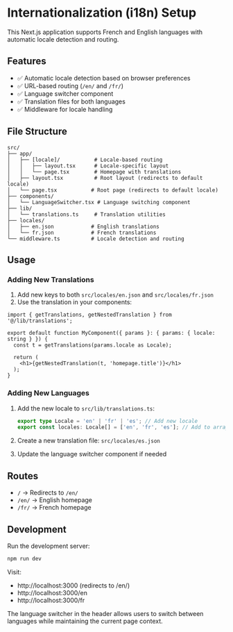 # Internationalization (i18n) Setup

This Next.js application supports French and English languages with automatic locale detection and routing.

## Features

- ✅ Automatic locale detection based on browser preferences
- ✅ URL-based routing (`/en/` and `/fr/`)
- ✅ Language switcher component
- ✅ Translation files for both languages
- ✅ Middleware for locale handling

## File Structure

```
src/
├── app/
│   ├── [locale]/           # Locale-based routing
│   │   ├── layout.tsx      # Locale-specific layout
│   │   └── page.tsx        # Homepage with translations
│   ├── layout.tsx          # Root layout (redirects to default locale)
│   └── page.tsx           # Root page (redirects to default locale)
├── components/
│   └── LanguageSwitcher.tsx # Language switching component
├── lib/
│   └── translations.ts     # Translation utilities
├── locales/
│   ├── en.json            # English translations
│   └── fr.json            # French translations
└── middleware.ts          # Locale detection and routing
```

## Usage

### Adding New Translations

1. Add new keys to both `src/locales/en.json` and `src/locales/fr.json`
2. Use the translation in your components:

```tsx
import { getTranslations, getNestedTranslation } from '@/lib/translations';

export default function MyComponent({ params }: { params: { locale: string } }) {
  const t = getTranslations(params.locale as Locale);
  
  return (
    <h1>{getNestedTranslation(t, 'homepage.title')}</h1>
  );
}
```

### Adding New Languages

1. Add the new locale to `src/lib/translations.ts`:
   ```ts
   export type Locale = 'en' | 'fr' | 'es'; // Add new locale
   export const locales: Locale[] = ['en', 'fr', 'es']; // Add to array
   ```

2. Create a new translation file: `src/locales/es.json`
3. Update the language switcher component if needed

## Routes

- `/` → Redirects to `/en/`
- `/en/` → English homepage
- `/fr/` → French homepage

## Development

Run the development server:

```bash
npm run dev
```

Visit:
- http://localhost:3000 (redirects to /en/)
- http://localhost:3000/en
- http://localhost:3000/fr

The language switcher in the header allows users to switch between languages while maintaining the current page context.
